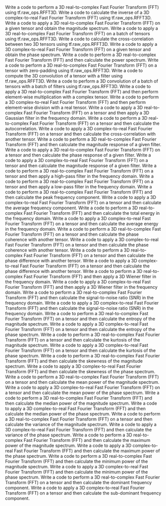 Write a code to perform a 3D real-to-complex Fast Fourier Transform (FFT) using tf.raw_ops.RFFT3D.
Write a code to calculate the inverse of a 3D complex-to-real Fast Fourier Transform (FFT) using tf.raw_ops.RFFT3D.
Write a code to apply a 3D real-to-complex Fast Fourier Transform (FFT) on a given tensor and obtain the magnitude spectrum.
Write a code to apply a 3D real-to-complex Fast Fourier Transform (FFT) on a batch of tensors using tf.raw_ops.RFFT3D.
Write a code to calculate the cross-correlation between two 3D tensors using tf.raw_ops.RFFT3D.
Write a code to apply a 3D complex-to-real Fast Fourier Transform (FFT) on a given tensor and obtain the phase spectrum.
Write a code to perform a 3D real-to-complex Fast Fourier Transform (FFT) and then calculate the power spectrum.
Write a code to perform a 3D real-to-complex Fast Fourier Transform (FFT) on a tensor with zero-padding using tf.raw_ops.RFFT3D.
Write a code to compute the 3D convolution of a tensor with a filter using tf.raw_ops.RFFT3D.
Write a code to perform a 3D convolution of a batch of tensors with a batch of filters using tf.raw_ops.RFFT3D.
Write a code to apply a 3D real-to-complex Fast Fourier Transform (FFT) and then perform element-wise multiplication with a complex tensor.
Write a code to perform a 3D complex-to-real Fast Fourier Transform (FFT) and then perform element-wise division with a real tensor.
Write a code to apply a 3D real-to-complex Fast Fourier Transform (FFT) on a tensor and then apply a 3D Gaussian filter in the frequency domain.
Write a code to perform a 3D real-to-complex Fast Fourier Transform (FFT) on a tensor and then calculate the autocorrelation.
Write a code to apply a 3D complex-to-real Fast Fourier Transform (FFT) on a tensor and then calculate the cross-correlation with another tensor.
Write a code to perform a 3D real-to-complex Fast Fourier Transform (FFT) and then calculate the magnitude response of a given filter.
Write a code to apply a 3D real-to-complex Fast Fourier Transform (FFT) on a tensor and then calculate the phase response of a given filter.
Write a code to apply a 3D complex-to-real Fast Fourier Transform (FFT) on a tensor and then calculate the magnitude response of a given filter.
Write a code to perform a 3D real-to-complex Fast Fourier Transform (FFT) on a tensor and then apply a high-pass filter in the frequency domain.
Write a code to perform a 3D real-to-complex Fast Fourier Transform (FFT) on a tensor and then apply a low-pass filter in the frequency domain.
Write a code to perform a 3D real-to-complex Fast Fourier Transform (FFT) and then calculate the peak frequency component.
Write a code to apply a 3D complex-to-real Fast Fourier Transform (FFT) on a tensor and then calculate the average frequency component.
Write a code to perform a 3D real-to-complex Fast Fourier Transform (FFT) and then calculate the total energy in the frequency domain.
Write a code to apply a 3D complex-to-real Fast Fourier Transform (FFT) on a tensor and then calculate the average energy in the frequency domain.
Write a code to perform a 3D real-to-complex Fast Fourier Transform (FFT) on a tensor and then calculate the phase coherence with another tensor.
Write a code to apply a 3D complex-to-real Fast Fourier Transform (FFT) on a tensor and then calculate the phase coherence with another tensor.
Write a code to perform a 3D real-to-complex Fast Fourier Transform (FFT) on a tensor and then calculate the phase difference with another tensor.
Write a code to apply a 3D complex-to-real Fast Fourier Transform (FFT) on a tensor and then calculate the phase difference with another tensor.
Write a code to perform a 3D real-to-complex Fast Fourier Transform (FFT) and then apply a 3D Wiener filter in the frequency domain.
Write a code to apply a 3D complex-to-real Fast Fourier Transform (FFT) and then apply a 3D Wiener filter in the frequency domain.
Write a code to perform a 3D real-to-complex Fast Fourier Transform (FFT) and then calculate the signal-to-noise ratio (SNR) in the frequency domain.
Write a code to apply a 3D complex-to-real Fast Fourier Transform (FFT) and then calculate the signal-to-noise ratio (SNR) in the frequency domain.
Write a code to perform a 3D real-to-complex Fast Fourier Transform (FFT) on a tensor and then calculate the entropy of the magnitude spectrum.
Write a code to apply a 3D complex-to-real Fast Fourier Transform (FFT) on a tensor and then calculate the entropy of the phase spectrum.
Write a code to perform a 3D real-to-complex Fast Fourier Transform (FFT) on a tensor and then calculate the kurtosis of the magnitude spectrum.
Write a code to apply a 3D complex-to-real Fast Fourier Transform (FFT) on a tensor and then calculate the kurtosis of the phase spectrum.
Write a code to perform a 3D real-to-complex Fast Fourier Transform (FFT) and then calculate the skewness of the magnitude spectrum.
Write a code to apply a 3D complex-to-real Fast Fourier Transform (FFT) and then calculate the skewness of the phase spectrum.
Write a code to perform a 3D real-to-complex Fast Fourier Transform (FFT) on a tensor and then calculate the mean power of the magnitude spectrum.
Write a code to apply a 3D complex-to-real Fast Fourier Transform (FFT) on a tensor and then calculate the mean power of the phase spectrum.
Write a code to perform a 3D real-to-complex Fast Fourier Transform (FFT) and then calculate the median power of the magnitude spectrum.
Write a code to apply a 3D complex-to-real Fast Fourier Transform (FFT) and then calculate the median power of the phase spectrum.
Write a code to perform a 3D real-to-complex Fast Fourier Transform (FFT) on a tensor and then calculate the variance of the magnitude spectrum.
Write a code to apply a 3D complex-to-real Fast Fourier Transform (FFT) and then calculate the variance of the phase spectrum.
Write a code to perform a 3D real-to-complex Fast Fourier Transform (FFT) and then calculate the maximum power of the magnitude spectrum.
Write a code to apply a 3D complex-to-real Fast Fourier Transform (FFT) and then calculate the maximum power of the phase spectrum.
Write a code to perform a 3D real-to-complex Fast Fourier Transform (FFT) and then calculate the minimum power of the magnitude spectrum.
Write a code to apply a 3D complex-to-real Fast Fourier Transform (FFT) and then calculate the minimum power of the phase spectrum.
Write a code to perform a 3D real-to-complex Fast Fourier Transform (FFT) on a tensor and then calculate the dominant frequency component.
Write a code to apply a 3D complex-to-real Fast Fourier Transform (FFT) on a tensor and then calculate the sub-dominant frequency component.